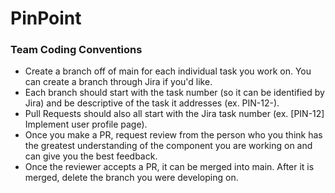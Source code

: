 # PinPoint

### Team Coding Conventions
* Create a branch off of main for each individual task you work on. You can create a branch through Jira if you'd like.
* Each branch should start with the task number (so it can be identified by Jira) and be descriptive of the task it addresses (ex. PIN-12-<short-task-name>).
* Pull Requests should also all start with the Jira task number (ex. [PIN-12] Implement user profile page).
* Once you make a PR, request review from the person who you think has the greatest understanding of the component you are working on and can give you the best feedback.
* Once the reviewer accepts a PR, it can be merged into main. After it is merged, delete the branch you were developing on.
